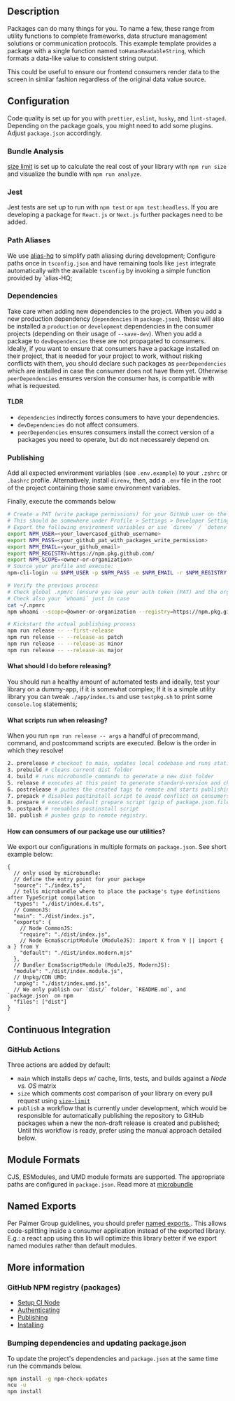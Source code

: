 
## Description

Packages can do many things for you. To name a few, these range from utility functions
to complete frameworks, data structure management solutions or communication protocols.
This example template provides a package with a single function named
`toHumanReadableString`, which formats a data-like value to consistent string output.

This could be useful to ensure our frontend consumers render data to the screen in
similar fashion regardless of the original data value source.

## Configuration

Code quality is set up for you with `prettier`, `eslint`, `husky`, and
`lint-staged`. Depending on the package goals, you might need to add some
plugins. Adjust `package.json` accordingly.

### Bundle Analysis

[size limit](https://github.com/ai/size-limit) is set up to calculate
the real cost of your library with `npm run size` and visualize the bundle
with `npm run analyze`.

### Jest

Jest tests are set up to run with `npm test` or `npm test:headless`. If you
are developing a package for `React.js` or `Next.js` further packages need to be
added.

### Path Aliases

We use [alias-hq](https://github.com/davestewart/alias-hq) to simplify path
aliasing during development; Configure paths once in `tsconfig.json` and have
remaining tools like `jest` integrate automatically with the available
`tsconfig` by invoking a simple function provided by `alias-HQ;

### Dependencies

Take care when adding new dependencies to the project. When you add a new
production dependency (`dependencies` in `package.json`), these will also
be installed a `production` or `development` dependencies in the consumer
projects (depending on their usage of `--save-dev`). When you add a package to
`devDependencies` these are not propagated to consumers. Ideally, if you want
to ensure that consumers have a package installed on their project, that is
needed for your project to work, without risking conflicts with them, you should
declare such packages as `peerDependencies` which are installed in case the
consumer does not have them yet. Otherwise `peerDependencies` ensures version
the consumer has, is compatible with what is requested.

#### TLDR

- `dependencies` indirectly forces consumers to have your dependencies.
- `devDependencies` do not affect consumers.
- `peerDependencies` ensures consumers install the correct version of a packages you
need to operate, but do not necessarely depend on.

### Publishing

Add all expected environment variables (see `.env.example`) to your `.zshrc` or
`.bashrc` profile. Alternatively, install `direnv`, then, add a `.env` file
in the root of the project containing those same environment variables.

Finally, execute the commands below

```bash
# Create a PAT (write package permissions) for your GitHub user on the website
# This should be somewhere under Profile > Settings > Developer Settings
# Export the following environment variables or use `direnv` / `dotenv`:
export NPM_USER=<your_lowercased_github_username>
export NPM_PASS=<your_github_pat_with_packages_write_permission>
export NPM_EMAIL=<your_github_email>
export NPM_REGISTRY=https://npm.pkg.github.com/
export NPM_SCOPE=<owner-or-organization>
# Source your profile and execute:
npm-cli-login -u $NPM_USER -p $NPM_PASS -e $NPM_EMAIL -r $NPM_REGISTRY -s $NPM_SCOPE

# Verify the previous process
# Check global .npmrc (ensure you see your auth token (PAT) and the org registry)
# Check also your `whoami` just in case
cat ~/.npmrc
npm whoami --scope=@owner-or-organization --registry=https://npm.pkg.github.com/

# Kickstart the actual publishing process
npm run release -- --first-release
npm run release -- --release-as patch
npm run release -- --release-as minor
npm run release -- --release-as major
```

#### What should I do before releasing?

You should run a healthy amount of automated tests and ideally, test your
library on a dummy-app, if it is somewhat complex; If it is a simple utility
library you can tweak `./app/index.ts` and use `testpkg.sh` to print some
`console.log` statements;

#### What scripts run when releasing?

When you run `npm run release -- args` a handful of precommand, command, and
postcommand scripts are executed. Below is the order in which they resolve!

```bash
2. prerelease # checkout to main, updates local codebase and runs static-analysis
3. prebuild # cleans current dist folder
4. build # runs microbundle commands to generate a new dist folder
5. release # executes at this point to generate standard-version and changelogs
6. postrelease # pushes the created tags to remote and starts publishing process
7. prepack # disables postinstall script to avoid conflict on consumers
8. prepare # executes default prepare script (gzip of package.json.files + package.json itself)
9. postpack # reenables postinstall script
10. publish # pushes gzip to remote registry.
```

#### How can consumers of our package use our utilities?

We export our configurations in multiple formats on `package.json`. See short
example below:

```jsonc
{
  // only used by microbundle:
  // define the entry point for your package
  "source": "./index.ts",
  // tells microbundle where to place the package's type definitions after TypeScript compilation
  "types": "./dist/index.d.ts",
  // CommonJS:
  "main": "./dist/index.js",
  "exports": {
    // Node CommonJS:
    "require": "./dist/index.js",
    // Node EcmaSscriptModule (ModuleJS): import X from Y || import { a } from Y
    "default": "./dist/index.modern.mjs"
  },
  // Bundler EcmaSscriptModule (ModuleJS, ModernJS):
  "module": "./dist/index.module.js",
  // Unpkg/CDN UMD:
  "unpkg": "./dist/index.umd.js",
  // We only publish our `dist/` folder, `README.md`, and `package.json` on npm
  "files": ["dist"]
}
```

## Continuous Integration

### GitHub Actions

Three actions are added by default:

- `main` which installs deps w/ cache, lints, tests, and builds against
  a _Node vs. OS_ matrix
- `size` which comments cost comparison of your library on every pull
  request using [`size-limit`](https://github.com/ai/size-limit)
- `publish` a workflow that is currently under development, which would be
  responsible for automatically publishing the repository to GitHub packages
  when a new the non-draft release is created and published; Until this workflow
  is ready, prefer using the manual approach detailed below.

## Module Formats

CJS, ESModules, and UMD module formats are supported. The appropriate paths are
configured in `package.json`. Read more at [microbundle](https://github.com/developit/microbundle)

## Named Exports

Per Palmer Group guidelines, you should prefer [named exports.](https://github.com/palmerhq/typescript#exports).
This allows code-splitting inside a consumer application instead of the exported
library. E.g.: a react app using this lib will optimize this library better if
we export named modules rather than default modules.

## More information

### GitHub NPM registry (packages)

- [Setup CI Node](https://github.com/actions/setup-node#usage)
- [Authenticating](https://docs.github.com/en/packages/working-with-a-github-packages-registry/working-with-the-npm-registry#authenticating-to-github-packages)
- [Publishing](https://docs.github.com/en/packages/working-with-a-github-packages-registry/working-with-the-npm-registry#publishing-a-package)
- [Installing](https://docs.github.com/en/packages/working-with-a-github-packages-registry/working-with-the-npm-registry#installing-a-package)

### Bumping dependencies and updating package.json

To update the project's dependencies and `package.json` at the same time
run the commands below.

```bash
npm install -g npm-check-updates
ncu -u
npm install
```
